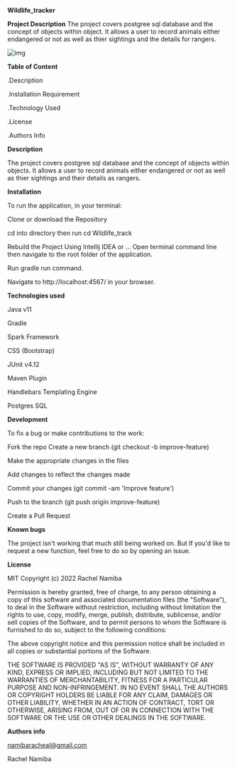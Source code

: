 **Wildlife_tracker**

**Project Description**
The project covers postgree sql database and the concept of objects within object. It allows a user to record animals either endangered or not as well as thier sightings and the details for rangers.

![img](https://user-images.githubusercontent.com/97960990/168569805-83ab813c-84af-45b1-9063-f35833d1f11e.png)

**Table of Content**

.Description

.Installation Requirement

.Technology Used

.License

.Authors Info

**Description**

The project covers postgree sql database and the concept of objects within objects. It allows a user to record animals either endangered or not as well as thier sightings and their details as rangers.

**Installation**

To run the application, in your terminal:

Clone or download the Repository

cd into directory then run cd Wildlife_track

Rebuild the Project Using Intellij IDEA or ...
Open terminal command line then navigate to the root folder of the application.

Run gradle run command.

Navigate to http://localhost:4567/ in your browser.

**Technologies used**

Java v11

Gradle

Spark Framework

CSS (Bootstrap)

JUnit v4.12

Maven Plugin

Handlebars Templating Engine

Postgres SQL

**Development**

To fix a bug or make contributions to the work:

Fork the repo
Create a new branch (git checkout -b improve-feature)

Make the appropriate changes in the files

Add changes to reflect the changes made

Commit your changes (git commit -am 'Improve feature')

Push to the branch (git push origin improve-feature)

Create a Pull Request

**Known bugs**

The project isn't working that much still being worked on.
But If you'd like to request a new function, feel free to do so by opening an issue. 

**License**

MIT Copyright (c) 2022 Rachel Namiba

Permission is hereby granted, free of charge, to any person obtaining a copy of this software and associated documentation files (the "Software"), to deal in the Software without restriction, including without limitation the rights to use, copy, modify, merge, publish, distribute, sublicense, and/or sell copies of the Software, and to permit persons to whom the Software is furnished to do so, subject to the following conditions:

The above copyright notice and this permission notice shall be included in all copies or substantial portions of the Software.

THE SOFTWARE IS PROVIDED "AS IS", WITHOUT WARRANTY OF ANY KIND, EXPRESS OR IMPLIED, INCLUDING BUT NOT LIMITED TO THE WARRANTIES OF MERCHANTABILITY, FITNESS FOR A PARTICULAR PURPOSE AND NON-INFRINGEMENT. IN NO EVENT SHALL THE AUTHORS OR COPYRIGHT HOLDERS BE LIABLE FOR ANY CLAIM, DAMAGES OR OTHER LIABILITY, WHETHER IN AN ACTION OF CONTRACT, TORT OR OTHERWISE, ARISING FROM, OUT OF OR IN CONNECTION WITH THE SOFTWARE OR THE USE OR OTHER DEALINGS IN THE SOFTWARE.


**Authors info**

namibaracheal@gmail.com

Rachel Namiba


